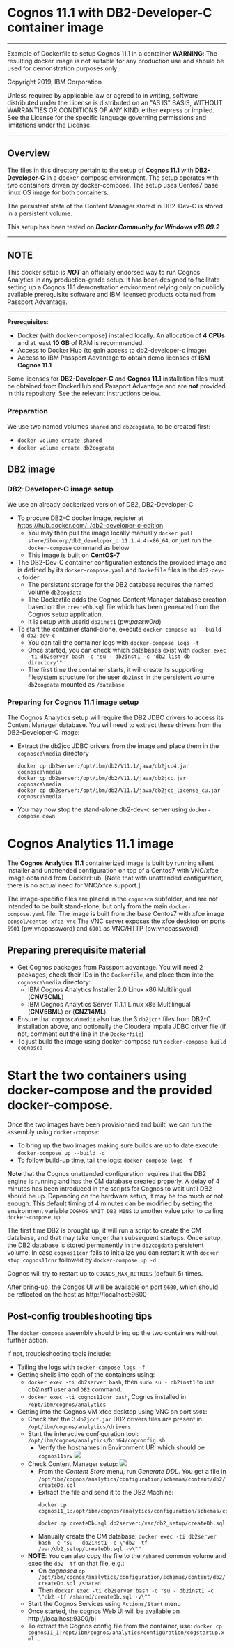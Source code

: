 # Cognos 11.1 with DB2-Developer-C container image
---
Example of Dockerfile to setup Cognos 11.1 in a container
__WARNING__: The resulting docker image is not suitable for any production use and should be used for demonstration purposes only

Copyright 2019, IBM Corporation

Unless required by applicable law or agreed to in writing, software distributed under the License is distributed on an "AS IS" BASIS, WITHOUT WARRANTIES OR CONDITIONS OF ANY KIND, either express or implied.
See the License for the specific language governing permissions and limitations under the License.

---

## Overview
The files in this directory pertain to the setup of **Cognos 11.1** with **DB2-Developer-C** in a docker-compose environment.
The setup operates with two containers driven by docker-compose.
The setup uses Centos7 base linux OS image for both containers.

The persistent state of the Content Manager stored in DB2-Dev-C is stored in a persistent volume.

This setup has been tested on ___Docker Community for Windows v18.09.2___

---

## **NOTE**
This docker setup is ***NOT*** an officially endorsed way to run Cognos Analytics in any production-grade setup.
It has been designed to facilitate setting up a Cognos 11.1 demonstration environment relying only on publicly available prerequisite software and IBM licensed products obtained from Passport Advantage.

---

<a name="prereqs"></a>__Prerequisites__:
- Docker (with docker-compose) installed locally. An allocation of **4 CPUs** and at least **10 GB** of RAM is recommended.
- Access to Docker Hub (to gain access to db2-developer-c image)
- Access to IBM Passport Advantage to obtain demo licenses of **IBM Cognos 11.1**
  
Some licenses for **DB2-Developer-C** and **Cognos 11.1** installation files must be obtained from DockerHub and Passport Advantage and are ***not*** provided in this repository. See the relevant instructions below.

### Preparation
We use two named volumes `shared` and `db2cogdata`, to be created first:
* `docker volume create shared`
* `docker volume create db2cogdata`

## DB2 image
### DB2-Developer-C image setup
We use an already dockerized version of DB2, DB2-Developer-C
* To procure DB2-C docker image, register at https://hub.docker.com/_/db2-developer-c-edition
  * You may then pull the image locally manually `docker pull store/ibmcorp/db2_developer_c:11.1.4.4-x86_64`, or just run the `docker-compose` command as below
  * This image is built on **CentOS-7**
* The DB2-Dev-C container configuration extends the provided image and is defined by its `docker-compose.yaml` and `Dockefile` files in the `db2-dev-c` folder
  * The persistent storage for the DB2 database requires the named volume `db2cogdata`
  * The Dockerfile adds the Cognos Content Manager database creation based on the `createDb.sql` file which has been generated from the Cognos setup application.
  * It is setup with userid `db2inst1` (pw:_passw0rd_)
* To start the container stand-alone, execute `docker-compose up --build -d db2-dev-c`
  * You can tail the container logs with `docker-compose logs -f`
  * Once started, you can check which databases exist with `docker exec -ti db2server bash -c "su - db2inst1 -c 'db2 list db directory'"`
  * The first time the container starts, it will create its supporting filesystem structure for the user `db2inst` in the persistent volume `db2cogdata` mounted as `/database`

### Preparing for Cognos 11.1 image setup
The Cognos Analytics setup will require the DB2 JDBC drivers to access its Content Manager database. You will need to extract these drivers from the DB2-Developer-C image:
* Extract the db2jcc JDBC drivers from the image and place them in the `cognosca\media` directory
  ```
  docker cp db2server:/opt/ibm/db2/V11.1/java/db2jcc4.jar cognosca\media
  docker cp db2server:/opt/ibm/db2/V11.1/java/db2jcc.jar cognosca\media
  docker cp db2server:/opt/ibm/db2/V11.1/java/db2jcc_license_cu.jar cognosca\media
  ```
* You may now stop the stand-alone db2-dev-c server using `docker-compose down`

# Cognos Analytics 11.1 image
The **Cognos Analytics 11.1** containerized image is built by running silent installer and unattended configuration on top of a Centos7 with VNC/xfce image obtained from DockerHub.
[Note that with unattended configuration, there is no actual need for VNC/xfce support.]

The image-specific files are placed in the `cognosca` subfolder, and are not intended to be built stand-alone, but only from the main `docker-compose.yaml` file.
The image is built from the base Centos7 with xfce image `consol/centos-xfce-vnc`
The VNC server exposes the xfce desktop on ports `5901` (pw:vncpassword) and `6901` as VNC/HTTP (pw:vncpassword)

## Preparing prerequisite material
* Get Cognos packages from Passport advantage. You will need 2 packages, check their IDs in the `Dockerfile`, and place them into the `cognosca\media` directory:
  * IBM Cognos Analytics Installer 2.0 Linux x86 Multilingual (__CNV5CML__)
  * IBM Cognos Analytics Server 11.1.1 Linux x86 Multilingual (__CNV5BML__) or (__CNZ14ML__)
* Ensure that `cognosca\media` also has the 3 `db2jcc*` files from DB2-C installation above, and optionally the Cloudera Impala JDBC driver file (if not, comment out the line in the `Dockerfile`)
* To just build the image using docker-compose run `docker-compose build cognosca`

# Start the two containers using docker-compose and the provided docker-compose.
Once the two images have been provisionned and built, we can run the assembly using `docker-compose`:
* To bring up the two images making sure builds are up to date execute `docker-compose up --build -d`
* To follow build-up time, tail the logs: `docker-compose logs -f`

**Note** that the Cognos unattended configuration requires that the DB2 engine is running and has the CM database created properly. A delay of 4 minutes has been introduced in the scripts for Cognos to wait until DB2 should be up. Depending on the hardware setup, it may be too much or not enough. This default timing of 4 minutes can be modified by setting the environment variable `COGNOS_WAIT_DB2_MINS` to another value prior to calling `docker-compose up`

The first time DB2 is brought up, it will run a script to create the CM database, and that may take longer than subsequent startups. Once setup, the DB2 database is stored permanently in the `db2cogdata` persistent volume. In case `cognos11cnr` fails to initialize you can restart it with `docker stop cognos11cnr` followed by `docker-compose up -d`.

Cognos will try to restart up to `COGNOS_MAX_RETRIES` (default 5) times.

After bring-up, the Congos UI will be available on port `9600`, which should be reflected on the host as http://localhost:9600

## Post-config troubleshooting tips
The `docker-compose` assembly should bring up the two containers without further action.

If not, troubleshooting tools include:
* Tailing the logs with `docker-compose logs -f`
* Getting shells into each of the containers using:
  * `docker exec -ti db2server bash`, then `sudo su - db2inst1` to use db2inst1 user and `DB2` command. 
  * `docker exec -ti cognos11cnr bash`, Cognos installed in `/opt/ibm/cognos/analytics`
* Getting into the Cognos VM xfce desktop using VNC on port `5901`:
  * Check that the 3 `db2jcc*.jar` DB2 drivers files are present in `/opt/ibm/cognos/analytics/drivers`
  * Start the interactive configuration tool: `/opt/ibm/cognos/analytics/bin64/cogconfig.sh`
    * Verify the hostnames in Environment URI which should be `cognos11srv` ![](images_Cognos_setup/20190226_4ba2fa55.png)
  * Check Content Manager setup: ![](images_Cognos_setup/20190226_afe83d15.png)
    * From the *Content Store* menu, run *Generate DDL*. You get a file in `/opt/ibm/cognos/analytics/configuration/schemas/content/db2/createDb.sql`
    * Extract the file and send it to the DB2 Machine:
      ``` 
      docker cp cognos11_1:/opt/ibm/cognos/analytics/configuration/schemas/content/db2/createDb.sql .
      docker cp createDb.sql db2server:/var/db2_setup/createDb.sql
      ``` 
    * Manually create the CM database:
      `docker exec -ti db2server bash -c "su - db2inst1 -c \"db2 -tf /var/db2_setup/createDb.sql -v\""`
  * **NOTE**: You can also copy the file to the `/shared` common volume and exec the `db2 -tf` on that file, e.g.:
    * On *cognosca* `cp /opt/ibm/cognos/analytics/configuration/schemas/content/db2/createDb.sql /shared`
    * Then `docker exec -ti db2server bash -c "su - db2inst1 -c \"db2 -tf /shared/createDb.sql -v\""`
  * Start the Cognos Services using `Actions/Start` menu
  * Once started, the cognos Web UI will be available on http://localhost:9300/bi
  * To extract the Cognos config file from the container, use: `docker cp cognos11_1:/opt/ibm/cognos/analytics/configuration/cogstartup.xml .`